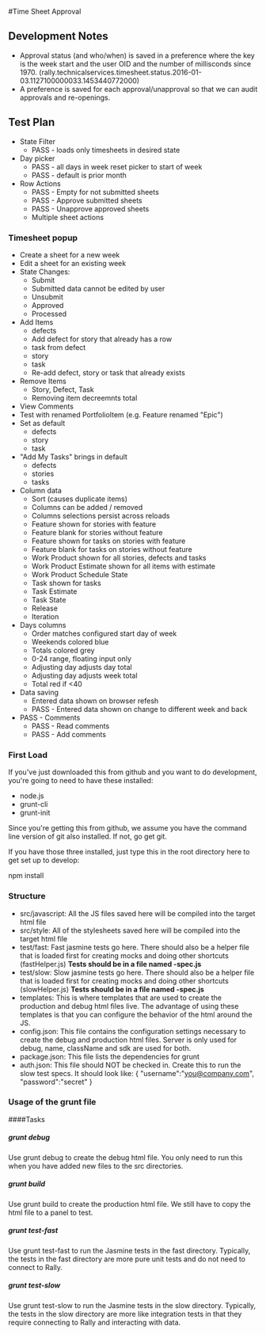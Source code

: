 #Time Sheet Approval

## Development Notes

* Approval status (and who/when) is saved in a preference where the key is
the week start and the user OID and the number of millisconds since 1970. 
(rally.technicalservices.timesheet.status.2016-01-03.1127100000033.1453440772000)
* A preference is saved for each approval/unapproval so that we can audit approvals
and re-openings.

## Test Plan
* State Filter
   * PASS - loads only timesheets in desired state
* Day picker
   * PASS - all days in week reset picker to start of week
   * PASS - default is prior month
* Row Actions
   * PASS - Empty for not submitted sheets
   * PASS - Approve submitted sheets
   * PASS - Unapprove approved sheets
   * Multiple sheet actions

### Timesheet popup
* Create a sheet for a new week
* Edit a sheet for an existing week
* State Changes:
   * Submit
   * Submitted data cannot be edited by user
   * Unsubmit
   * Approved
   * Processed
* Add Items
   * defects
   * Add defect for story that already has a row
   * task from defect
   * story
   * task
   * Re-add defect, story or task that already exists
* Remove Items
   * Story, Defect, Task
   * Removing item decreemnts total
* View Comments
* Test with renamed PortfolioItem (e.g. Feature renamed "Epic")
* Set as default
   * defects
   * story
   * task
* "Add My Tasks" brings in default
   * defects
   * stories
   * tasks
* Column data
   * Sort (causes duplicate items)
   * Columns can be added / removed
   * Columns selections persist across reloads
   * Feature shown for stories with feature
   * Feature blank for stories without feature
   * Feature shown for tasks on stories with feature
   * Feature blank for tasks on stories without feature
   * Work Product shown for all stories, defects and tasks
   * Work Product Estimate shown for all items with estimate
   * Work Product Schedule State
   * Task shown for tasks
   * Task Estimate
   * Task State
   * Release
   * Iteration
* Days columns
   * Order matches configured start day of week
   * Weekends colored blue
   * Totals colored grey
   * 0-24 range, floating input only
   * Adjusting day adjusts day total
   * Adjusting day adjusts week total
   * Total red if <40
 * Data saving
   * Entered data shown on browser refesh
   * PASS - Entered data shown on change to different week and back
* PASS - Comments
   * PASS - Read comments
   * PASS - Add comments

### First Load

If you've just downloaded this from github and you want to do development, 
you're going to need to have these installed:

 * node.js
 * grunt-cli
 * grunt-init
 
Since you're getting this from github, we assume you have the command line
version of git also installed.  If not, go get git.

If you have those three installed, just type this in the root directory here
to get set up to develop:

  npm install

### Structure

  * src/javascript:  All the JS files saved here will be compiled into the 
  target html file
  * src/style: All of the stylesheets saved here will be compiled into the 
  target html file
  * test/fast: Fast jasmine tests go here.  There should also be a helper 
  file that is loaded first for creating mocks and doing other shortcuts
  (fastHelper.js) **Tests should be in a file named <something>-spec.js**
  * test/slow: Slow jasmine tests go here.  There should also be a helper
  file that is loaded first for creating mocks and doing other shortcuts 
  (slowHelper.js) **Tests should be in a file named <something>-spec.js**
  * templates: This is where templates that are used to create the production
  and debug html files live.  The advantage of using these templates is that
  you can configure the behavior of the html around the JS.
  * config.json: This file contains the configuration settings necessary to
  create the debug and production html files.  Server is only used for debug,
  name, className and sdk are used for both.
  * package.json: This file lists the dependencies for grunt
  * auth.json: This file should NOT be checked in.  Create this to run the
  slow test specs.  It should look like:
    {
        "username":"you@company.com",
        "password":"secret"
    }
  
### Usage of the grunt file
####Tasks
    
##### grunt debug

Use grunt debug to create the debug html file.  You only need to run this when you have added new files to
the src directories.

##### grunt build

Use grunt build to create the production html file.  We still have to copy the html file to a panel to test.

##### grunt test-fast

Use grunt test-fast to run the Jasmine tests in the fast directory.  Typically, the tests in the fast 
directory are more pure unit tests and do not need to connect to Rally.

##### grunt test-slow

Use grunt test-slow to run the Jasmine tests in the slow directory.  Typically, the tests in the slow
directory are more like integration tests in that they require connecting to Rally and interacting with
data.
